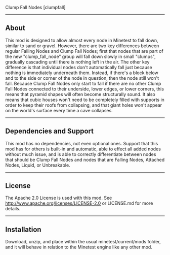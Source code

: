 ﻿Clump Fall Nodes
[clumpfall]

-------------------------------------------------------------------------------------------------------------
About
-------------------------------------------------------------------------------------------------------------
This mod is designed to allow almost every node in Minetest to fall down, similar to sand or gravel. However, there are two key differences between regular Falling Nodes and Clump Fall Nodes; first that nodes that are part of the new "clump_fall_node" group will fall down slowly in small "clumps", gradually cascading until there is nothing left in the air. The other key difference is that individual nodes don't automatically fall just because nothing is immediately underneath them. Instead, if there's a block below and to the side or corner of the node in question, then the node still won't fall. Because Clump Fall Nodes only start to fall if there are no other Clump Fall Nodes connected to their underside, lower edges, or lower corners, this means that pyramid shapes will often become structurally sound. It also means that cubic houses won't need to be completely filled with supports in order to keep their roofs from collapsing, and that giant holes won't appear on the world's surface every time a cave collapses.

-------------------------------------------------------------------------------------------------------------
Dependencies and Support
-------------------------------------------------------------------------------------------------------------
This mod has no dependencies, not even optional ones. Support that this mod has for others is built-in and automatic, able to effect all added nodes without much issue, and is able to correctly differentiate between nodes that should be Clump Fall Nodes and nodes that are Falling Nodes, Attached Nodes, Liquid, or Unbreakable.

-------------------------------------------------------------------------------------------------------------
License
-------------------------------------------------------------------------------------------------------------
The Apache 2.0 License is used with this mod. See http://www.apache.org/licenses/LICENSE-2.0 or LICENSE.md for more details.

-------------------------------------------------------------------------------------------------------------
Installation
-------------------------------------------------------------------------------------------------------------
Download, unzip, and place within the usual minetest/current/mods folder, and it will behave in relation to the Minetest engine like any other mod.
